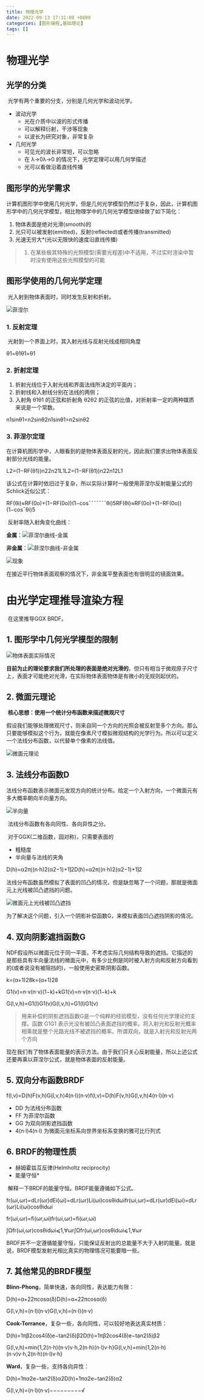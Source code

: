 ```yaml
---
title: 物理光学
date: 2022-09-13 17:31:08 +0800
categories: [图形编程,基础理论]
tags: []
---
```


# 物理光学

## 光学的分类

​    光学有两个重要的分支，分别是几何光学和波动光学。

- 波动光学
  - 光在介质中以波的形式传播
  - 可以解释衍射，干涉等现象
  - 以波长为研究对象，非常复杂
- 几何光学
  - 可见光的波长非常短，可以忽略
  - 在 λ→0λ→0 的情况下，光学定理可以用几何学描述
  - 光可以看做沿着直线传播

## 图形学的光学需求

​    计算机图形学中使用几何光学，但是几何光学模型仍然过于复杂，因此，计算机图形学中的几何光学模型，相比物理学中的几何光学模型继续做了如下简化：

1. 物体表面是绝对光滑(smooth)的
2. 光只可以被发射(emitted)，反射(reflected)或者传播(transmitted)
3. 光速无穷大*(光以无限快的速度沿直线传播)

> 1. 在某些极其特殊的光照模型(需要光程差)中不适用，不过实时渲染中暂时没有使用这些光照模型的可能

## 图形学使用的几何光学定理

​    光入射到物体表面时，同时发生反射和折射。

![菲涅尔](https://fastly.jsdelivr.net/gh/Rootjhon/img_note@empty/16762756969901676275696966.png)

### 1. 反射定理

​    光射到一个界面上时，其入射光线与反射光线成相同角度

θ1=θ1θ1=θ1

### 2. 折射定理

1. 折射光线位于入射光线和界面法线所决定的平面内；
2. 折射线和入射线分别在法线的两侧；
3. 入射角 θ1θ1 的正弦和折射角 θ2θ2 的正弦的比值，对折射率一定的两种媒质来说是一个常数。

n1sinθ1=n2sinθ2n1sinθ1=n2sinθ2

### 3. 菲涅尔定理

​    在计算机图形学中，人眼看到的是物体表面反射的光，因此我们要求出物体表面反射部分光线的能量。

L2=(1−RF(θ1))n22n21L1L2=(1−RF(θ1))n22n12L1

​    该公式在计算时依旧过于复杂，所以实际计算时一般使用菲涅尔反射能量公式的Schlick近似公式：

RF(θi)≈RF(0o)+(1−RF(0o))(1−cos¯¯¯¯¯¯¯θi)5RF(θi)≈RF(0o)+(1−RF(0o))(1−cos¯θi)5

​    反射率随入射角变化曲线：

**金属**：![菲涅尔曲线-金属](https://fastly.jsdelivr.net/gh/Rootjhon/img_note@empty/16762757479761676275747420.png)

**非金属**：![菲涅尔曲线-非金属](http://aicdg.com/assets/img/blogimg/optics/QQ20180603-113242@2x.png)

![现象](http://aicdg.com/assets/img/blogimg/optics/QQ20180603-114306@2x.png)

​    在接近平行物体表面观察的情况下，非金属平整表面也有很明显的镜面效果。

# 由光学定理推导渲染方程

​    在这里推导GGX BRDF。

## 1. 图形学中几何光学模型的限制

![物体表面实际情况](http://aicdg.com/assets/img/blogimg/optics/QQ20180603-120818@2x.png)

​    **目前为止的理论要求我们所处理的表面是绝对光滑的**，但只有相当于微观原子尺寸上，表面才可能绝对光滑，在实际物体表面物体是有微小的无规则起伏的。

## 2. 微面元理论

​    **核心思想：使用一个统计分布函数来描述微观尺寸**

​    假设我们能够处理微观尺寸，则来自同一个方向的光照会被反射至多个方向。那么只要能够模拟这个行为，就能在像素尺寸模拟微观结构的光学行为。所以可以定义一个法线分布函数，以代替单个像素的法线值。

![微面元理论](http://aicdg.com/assets/img/blogimg/optics/QQ20180603-121007@2x.png)

## 3. 法线分布函数D

​    法线分布函数表示微面元发现方向的统计分布。给定一个入射方向，一个微面元有多大概率朝向半向量方向。

![半向量](http://aicdg.com/assets/img/blogimg/optics/QQ20180603-121322@2x.png)

​    法线分布函数有各向同性、各向异性之分。

​    对于GGX(二维函数，园对称)，只需要表面的

- 粗糙度
- 半向量与法线的夹角

D(h)=α2π⟮(n⋅h)2(α2−1)+1⟯2D(h)=α2π⟮(n⋅h)2(α2−1)+1⟯2

​    法线分布函数虽然模拟了表面的凹凸的情况，但是缺忽略了一个问题，那就是微面元上光线被凹凸遮挡的问题。

![微面元上光线被凹凸遮挡](http://aicdg.com/assets/img/blogimg/optics/QQ20180603-175007@2x.png)

​    为了解决这个问题，引入一个阴影补偿函数G，来模拟表面凹凸遮挡阴影的情况。

## 4. 双向阴影遮挡函数G

​    NDF假设所以微面元位于同一平面，不考虑实际几何结构导致的遮挡。它描述的是那些具有半向量法线的微面元中，有多少比例是同时被入射方向和反射方向看到的(或者说没有被阻挡的)，一般使用史密斯阴影函数。

k=(α+1)28k=(α+1)28

G1(v)=n⋅v(n⋅v)(1−k)+kG1(v)=n⋅v(n⋅v)(1−k)+k

G(l,v,h)=G1(l)G1(v)G(l,v,h)=G1(l)G1(v)

> 用来补偿的阴影遮挡函数G是一个纯粹的经验模型，没有任何光学理论的支撑。函数 G1G1 表示光没有被凹凸表面遮挡的概率。将入射光和反射光概率相乘就是整个光路光线不被遮挡的概率。所谓双向，就是入射光和反射光两个方向

​    现在我们有了物体表面能量的表示方法。由于我们只关心反射能量，所以上述公式还要再乘以菲涅尔公式，就是物体表面的反射能量。

## 5. 双向分布函数BRDF

f(l,v)=D(h)F(v,h)G(l,v,h)4(n⋅l)(n⋅v)f(l,v)=D(h)F(v,h)G(l,v,h)4(n⋅l)(n⋅v)

- DD 为法线分布函数
- FF 为菲涅尔函数
- GG 为双向阴影遮挡函数
- 4(n⋅l)4(n⋅l) 为微面元坐标系向世界坐标系变换的雅可比行列式

## 6. BRDF的物理性质

- 赫姆霍兹互反律(Helmholtz reciprocity)
- 能量守恒*

​    解释一下BRDF的能量守恒。BRDF能量遵循如下公式。

fr(ωi,ωr)=dLr(ωr)dEi(ωi)=dLr(ωr)Li(ωi)cosθidωifr(ωi,ωr)=dLr(ωr)dEi(ωi)=dLr(ωr)Li(ωi)cosθidωi

fr(ωi,ωr)=fi(ωr,ωi)fr(ωi,ωr)=fi(ωr,ωi)

∫Ωfr(ωi,ωr)cosθidωi⩽1,∀ωr∫Ωfr(ωi,ωr)cosθidωi⩽1,∀ωr

​    BRDF并不一定遵循能量守恒，只能保证反射出的总能量不大于入射的能量。就是说，BRDF模型发射光相比真实的物理情况可能要暗一些。

## 7. 其他常见的BRDF模型

**Blinn-Phong**，简单快速，各向同性，表达能力有限：

D(h)=α+22πcosα(δ)D(h)=α+22πcosα(δ)

G(l,v,h)=(n⋅l)(n⋅v)G(l,v,h)=(n⋅l)(n⋅v)

**Cook-Torrance**，复杂一些，各向同性，可以较好地表达真实材质：

D(h)=1πβ2cos4(δ)e−tan2(δ)β2D(h)=1πβ2cos4(δ)e−tan2(δ)β2

G(l,v,h)=min{1,2(n⋅h)(n⋅v)v⋅h,2(n⋅h)(n⋅l)v⋅h}G(l,v,h)=min{1,2(n⋅h)(n⋅v)v⋅h,2(n⋅h)(n⋅l)v⋅h}

**Ward**，复杂一些，支持各向异性：

D(h)=1πα2e−tan2(δ)α2D(h)=1πα2e−tan2(δ)α2

G(l,v,h)=(n⋅l)(n⋅v)−−−−−−−−−√